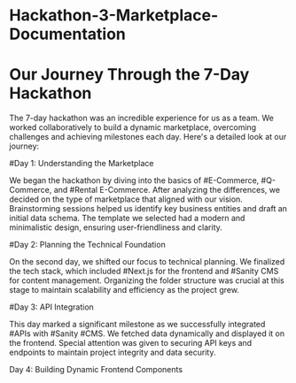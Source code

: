 # Hackathon-3-Marketplace-Documentation
# Our Journey Through the 7-Day Hackathon

The 7-day hackathon was an incredible experience for us as a team. We worked collaboratively to build a dynamic marketplace, overcoming challenges and achieving milestones each day. Here's a detailed look at our journey:

#Day 1: Understanding the Marketplace

We began the hackathon by diving into the basics of #E-Commerce, #Q-Commerce, and #Rental E-Commerce. After analyzing the differences, we decided on the type of marketplace that aligned with our vision. Brainstorming sessions helped us identify key business entities and draft an initial data schema. The template we selected had a modern and minimalistic design, ensuring user-friendliness and clarity.

#Day 2: Planning the Technical Foundation

On the second day, we shifted our focus to technical planning. We finalized the tech stack, which included #Next.js for the frontend and #Sanity CMS for content management. Organizing the folder structure was crucial at this stage to maintain scalability and efficiency as the project grew.

#Day 3: API Integration

This day marked a significant milestone as we successfully integrated #APIs with #Sanity #CMS. We fetched data dynamically and displayed it on the frontend. Special attention was given to securing API keys and endpoints to maintain project integrity and data security.

Day 4: Building Dynamic Frontend Components






